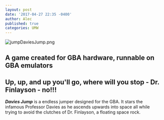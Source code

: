 ```yaml
---
layout: post
date: '2017-04-27 22:35 -0400'
author: Alec
published: true
categories: UMW
---
```

![jumpDaviesJump.png]({{site.baseurl}}/img/jumpDaviesJump.png)
## A game created for GBA hardware, runnable on GBA emulators 

## Up, up, and up you'll go, where will you stop - Dr. Finlayson - no!!!

***Davies Jump*** is a endless jumper designed for the GBA.  It stars the infamous Professor Davies as he ascends upwards into space all while trying to avoid the clutches of Dr. Finlayson, a floating space rock.  


